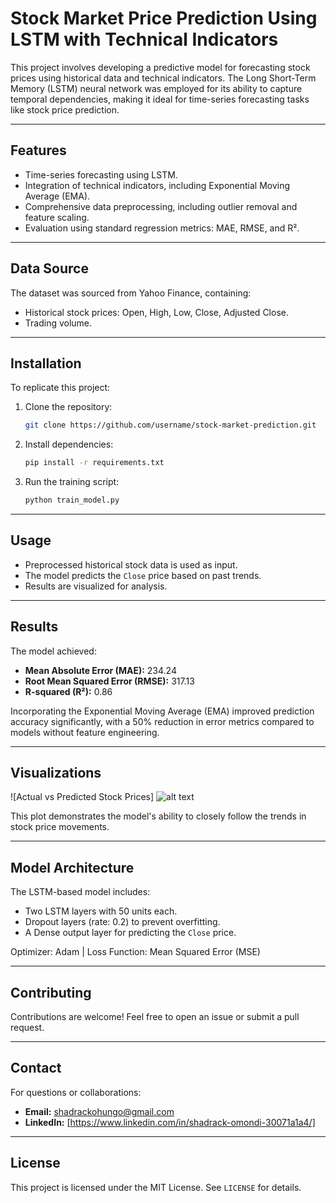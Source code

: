 # Stock Market Price Prediction Using LSTM with Technical Indicators

This project involves developing a predictive model for forecasting stock prices using historical data and technical indicators. The Long Short-Term Memory (LSTM) neural network was employed for its ability to capture temporal dependencies, making it ideal for time-series forecasting tasks like stock price prediction.

---

## Features
- Time-series forecasting using LSTM.
- Integration of technical indicators, including Exponential Moving Average (EMA).
- Comprehensive data preprocessing, including outlier removal and feature scaling.
- Evaluation using standard regression metrics: MAE, RMSE, and R².

---

## Data Source
The dataset was sourced from Yahoo Finance, containing:
- Historical stock prices: Open, High, Low, Close, Adjusted Close.
- Trading volume.

---

## Installation
To replicate this project:

1. Clone the repository:
   ```bash
   git clone https://github.com/username/stock-market-prediction.git
   ```

2. Install dependencies:
   ```bash
   pip install -r requirements.txt
   ```

3. Run the training script:
   ```bash
   python train_model.py
   ```

---

## Usage
- Preprocessed historical stock data is used as input.
- The model predicts the `Close` price based on past trends.
- Results are visualized for analysis.

---

## Results
The model achieved:
- **Mean Absolute Error (MAE):** 234.24
- **Root Mean Squared Error (RMSE):** 317.13
- **R-squared (R²):** 0.86

Incorporating the Exponential Moving Average (EMA) improved prediction accuracy significantly, with a 50% reduction in error metrics compared to models without feature engineering.

---

## Visualizations
![Actual vs Predicted Stock Prices] ![alt text](23.11.2024_04.21.38_REC.png)

This plot demonstrates the model's ability to closely follow the trends in stock price movements.

---

## Model Architecture
The LSTM-based model includes:
- Two LSTM layers with 50 units each.
- Dropout layers (rate: 0.2) to prevent overfitting.
- A Dense output layer for predicting the `Close` price.

Optimizer: Adam | Loss Function: Mean Squared Error (MSE)

---

## Contributing
Contributions are welcome! Feel free to open an issue or submit a pull request.

---

## Contact
For questions or collaborations:
- **Email:** shadrackohungo@gmail.com
- **LinkedIn:** [https://www.linkedin.com/in/shadrack-omondi-30071a1a4/]

---

## License
This project is licensed under the MIT License. See `LICENSE` for details.
